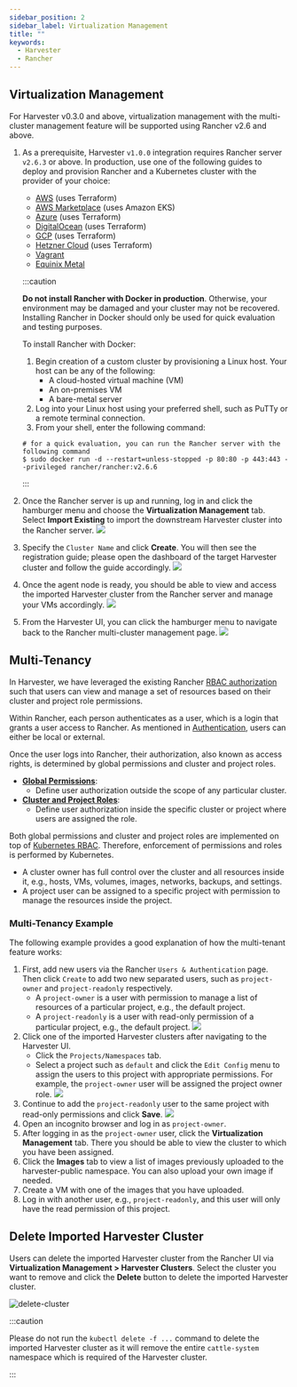 ```yaml
---
sidebar_position: 2
sidebar_label: Virtualization Management
title: ""
keywords:
  - Harvester
  - Rancher
---
```


## Virtualization Management

For Harvester v0.3.0 and above, virtualization management with the multi-cluster management feature will be supported using Rancher v2.6 and above.

1. As a prerequisite, Harvester `v1.0.0` integration requires Rancher server `v2.6.3` or above. In production, use one of the following guides to deploy and provision Rancher and a Kubernetes cluster with the provider of your choice:
    - [AWS](https://rancher.com/docs/rancher/v2.6/en/quick-start-guide/deployment/amazon-aws-qs/) (uses Terraform)
    - [AWS Marketplace](https://rancher.com/docs/rancher/v2.6/en/quick-start-guide/deployment/amazon-aws-marketplace-qs/) (uses Amazon EKS)
    - [Azure](https://rancher.com/docs/rancher/v2.6/en/quick-start-guide/deployment/microsoft-azure-qs/) (uses Terraform)
    - [DigitalOcean](https://rancher.com/docs/rancher/v2.6/en/quick-start-guide/deployment/digital-ocean-qs/) (uses Terraform)
    - [GCP](https://rancher.com/docs/rancher/v2.6/en/quick-start-guide/deployment/google-gcp-qs/) (uses Terraform)
    - [Hetzner Cloud](https://rancher.com/docs/rancher/v2.6/en/quick-start-guide/deployment/hetzner-cloud-qs/) (uses Terraform)
    - [Vagrant](https://rancher.com/docs/rancher/v2.6/en/quick-start-guide/deployment/quickstart-vagrant/)
    - [Equinix Metal](https://rancher.com/docs/rancher/v2.6/en/quick-start-guide/deployment/equinix-metal-qs/)

    :::caution

    **Do not install Rancher with Docker in production**. Otherwise, your environment may be damaged and your cluster may not be recovered. Installing Rancher in Docker should only be used for quick evaluation and testing purposes.

    To install Rancher with Docker:

    1. Begin creation of a custom cluster by provisioning a Linux host. Your host can be any of the following:
        - A cloud-hosted virtual machine (VM)
        - An on-premises VM
        - A bare-metal server
    1. Log into your Linux host using your preferred shell, such as PuTTy or a remote terminal connection.
    1. From your shell, enter the following command:

    ```shell
    # for a quick evaluation, you can run the Rancher server with the following command
    $ sudo docker run -d --restart=unless-stopped -p 80:80 -p 443:443 --privileged rancher/rancher:v2.6.6
    ```

    :::

    
1. Once the Rancher server is up and running, log in and click the hamburger menu and choose the **Virtualization Management** tab. Select **Import Existing** to import the downstream Harvester cluster into the Rancher server.
![](/img/v1.0/rancher/vm-menu.png)
1. Specify the `Cluster Name` and click **Create**. You will then see the registration guide; please open the dashboard of the target Harvester cluster and follow the guide accordingly.
![](/img/v1.0/rancher/harv-importing.png)
1. Once the agent node is ready, you should be able to view and access the imported Harvester cluster from the Rancher server and manage your VMs accordingly.
![](/img/v1.0/rancher/harv-cluster-view.png)
1. From the Harvester UI, you can click the hamburger menu to navigate back to the Rancher multi-cluster management page.
![](/img/v1.0/rancher/harv-back.png)

## Multi-Tenancy

In Harvester, we have leveraged the existing Rancher [RBAC authorization](https://rancher.com/docs/rancher/v2.6/en/admin-settings/rbac/) such that users can view and manage a set of resources based on their cluster and project role permissions.

Within Rancher, each person authenticates as a user, which is a login that grants a user access to Rancher. As mentioned in [Authentication](https://rancher.com/docs/rancher/v2.6/en/admin-settings/authentication/), users can either be local or external.

Once the user logs into Rancher, their authorization, also known as access rights, is determined by global permissions and cluster and project roles.

- [**Global Permissions**](https://rancher.com/docs/rancher/v2.6/en/admin-settings/rbac/global-permissions/):
    - Define user authorization outside the scope of any particular cluster.
- [**Cluster and Project Roles**](https://rancher.com/docs/rancher/v2.6/en/admin-settings/rbac/cluster-project-roles/):
    - Define user authorization inside the specific cluster or project where users are assigned the role.

Both global permissions and cluster and project roles are implemented on top of [Kubernetes RBAC](https://kubernetes.io/docs/reference/access-authn-authz/rbac/). Therefore, enforcement of permissions and roles is performed by Kubernetes.

- A cluster owner has full control over the cluster and all resources inside it, e.g., hosts, VMs, volumes, images, networks, backups, and settings.
- A project user can be assigned to a specific project with permission to manage the resources inside the project.


### Multi-Tenancy Example
The following example provides a good explanation of how the multi-tenant feature works:

1. First, add new users via the Rancher `Users & Authentication` page. Then click `Create` to add two new separated users, such as `project-owner` and `project-readonly` respectively.
    - A `project-owner` is a user with permission to manage a list of resources of a particular project, e.g., the default project.
    - A `project-readonly` is a user with read-only permission of a particular project, e.g., the default project.
    ![](/img/v1.0/rancher/create-user.png)
1. Click one of the imported Harvester clusters after navigating to the Harvester UI.
    - Click the `Projects/Namespaces` tab.
    - Select a project such as `default` and click the `Edit Config` menu to assign the users to this project with appropriate permissions. For example, the `project-owner` user will be assigned the project owner role.
   ![](/img/v1.0/rancher/add-member.png)
1. Continue to add the `project-readonly` user to the same project with read-only permissions and click **Save**.
   ![](/img/v1.0/rancher/added-user.png)
1. Open an incognito browser and log in as `project-owner`.
1. After logging in as the `project-owner` user, click the **Virtualization Management** tab. There you should be able to view the cluster to which you have been assigned.
1. Click the **Images** tab to view a list of images previously uploaded to the harvester-public namespace. You can also upload your own image if needed.
1. Create a VM with one of the images that you have uploaded.
1. Log in with another user, e.g., `project-readonly`, and this user will only have the read permission of this project.

## Delete Imported Harvester Cluster
Users can delete the imported Harvester cluster from the Rancher UI via **Virtualization Management > Harvester Clusters**. Select the cluster you want to remove and click the **Delete** button to delete the imported Harvester cluster.

![delete-cluster](/img/v1.0/rancher/delete-harvester-cluster.png)

:::caution

Please do not run the `kubectl delete -f ...` command to delete the imported Harvester cluster as it will remove the entire `cattle-system` namespace which is required of the Harvester cluster.

:::
